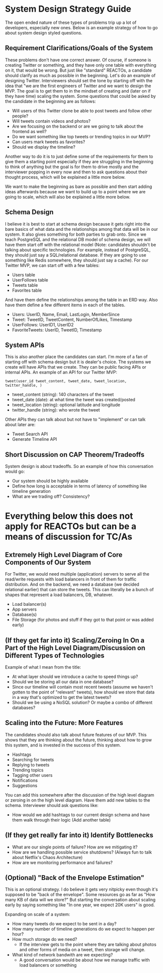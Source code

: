 # System Design Strategy Guide

The open ended nature of these types of problems trip up a lot of developers, especially new ones. Below is an example strategy of how to go about system design styled questions.

## Requirement Clarifications/Goals of the System

These problems don't have one correct answer. Of course, if someone is creating Twitter or something, and they have only one table with everything on it, that would be wrong. But just like "standard" REACTOs, a candidate should clarify as much as possible in the beginning. Let's do an example of designing Twitter. Interviewers should set the tone by starting off with the idea that "we are the first engineers of Twitter and we want to design the MVP. The goal is to get them to in the mindset of creating and (later on if they have time) scaling the system. Some questions that could be asked by the candidate in the beginning are as follows:

- Will users of this Twitter clone be able to post tweets and follow other people?
- Will tweets contain videos and photos?
- Are we focusing on the backend or are we going to talk about the frontend as well?
- Do we want something like top tweets or trending topics in our MVP?
- Can users mark tweets as favorites?
- Should we display the timeline?

Another way to do it is to just define some of the requirements for them to give them a starting point especially if they are struggling in the beginning to think of anything but the goal is for them to drive mostly and the interviewer popping in every now and then to ask questions about their thought process, which will be explained a little more below.

We want to make the beginning as bare as possible and then start adding ideas afterwards because we want to build up to a point where we are going to scale, which will also be explained a little more below.

## Schema Design

I believe it is best to start at schema design because it gets right into the bare basics of what data and the relationships among that data will be in our system. It also gives something for both parties to grab onto. Since we teach PostgreSQL and the relational DB model of schema design, we will have them start off with the relational model (Note: candidates shouldn't be talking about specific technologies. For example, instead of PostgreSQL, they should just say a SQL/relational database. If they are going to use something like Redis somewhere, they should just say a cache). For our Twitter MVP, we can start off with a few tables:

- Users table
- UserFollows table
- Tweets table
- Favorites table

And have them define the relationships among the table in an ERD way. Also have them define a few different items in each of the tables.

- Users: UserID, Name, Email, LastLogin, MemberSince
- Tweet: TweetID, TweetContent, NumberOfLikes, Timestamp
- UserFollows: UserID1, UserID2
- FavoriteTweets: UserID, TweetID, Timestamp

## System APIs

This is also another place the candidates can start. I'm more of a fan of starting off with schema design but it is dealer's choice. The systems we create will have APIs that we create. They can be public facing APIs or internal APIs. An example of an API for our Twitter MVP:

```
tweet(user_id tweet_content, tweet_date, tweet_location, twitter_handle, )
```

- tweet_content (string): 140 characters of the tweet
- tweet_date (date): at what time the tweet was created/posted
- tweet_location (string): optional latitude and longitude
- twitter_handle (string): who wrote the tweet

Other APIs they can talk about but not have to "implement" or can talk about later are:

- Tweet Search API
- Generate Timeline API

## Short Discussion on CAP Theorem/Tradeoffs

System design is about tradeoffs. So an example of how this conversation would go: 

- Our system should be highly available
- Define how long is acceptable in terms of latency of something like timeline generation
- What are we trading off? Consistency?

# Everything below this does not apply for REACTOs but can be a means of discussion for TC/As

## Extremely High Level Diagram of Core Components of Our System

For Twitter, we would need multiple (application) servers to serve all the read/write requests with load balancers in front of them for traffic distribution. And on the backend, we need a database (we decided relational earlier) that can store the tweets. This can literally be a bunch of shapes that represent a load balancers, DB, whatever.

- Load balancer(s)
- App servers
- Database(s)
- File Storage (for photos and stuff if they got to that point or was added early)

## (If they get far into it) Scaling/Zeroing In On a Part of the High Level Diagram/Discussion on Different Types of Technologies

Example of what I mean from the title:

- At what layer should we introduce a cache to speed things up?
- Should we be storing all our data in one database?
- Since our timeline will contain most recent tweets (assume we haven't gotten to the point of "relevant" tweets), how should we store that data in a way that's optimized to get the latest tweets?
- Should we be using a NoSQL solution? Or maybe a combo of different databases?

## Scaling into the Future: More Features

The candidates should also talk about future features of our MVP. This shows that they are thinking about the future, thinking about how to grow this system, and is invested in the success of this system.

- Hashtags
- Searching for tweets
- Replying to tweets
- Trending topics
- Tagging other users
- Notifications
- Suggestions

You can add this somewhere after the discussion of the high level diagram or zeroing in on the high level diagram. Have them add new tables to the schema. Interviewer should ask questions like:

- How would we add hashtags to our current design schema and have them walk through their logic (Add another table)

## (If they get really far into it) Identify Bottlenecks

- What are our single points of failure? How are we mitigating it?
- How are we handling possible service shutdowns? (Always fun to talk about Netflix's Chaos Architecture)
- How are we monitoring performance and failures?

## (Optional) "Back of the Envelope Estimation"

This is an optional strategy. I do believe it gets very nitpicky even though it's supposed to be "back of the envelope". Some resources go as far as "How many KB of data will we store?" But starting the conversation about scaling early by saying something like "In one year, we expect 20K users" is good.

Expanding on scale of a system:
- How many tweets do we expect to be sent in a day?
- How many number of timeline generations do we expect to happen per hour?
- How much storage do we need?
    - If the interview gets to the point where they are talking about photos and other forms of media on a tweet, then storage will change.
- What kind of network bandwith are we expecting?
    - A good conversation would be about how we manage traffic with load balancers or something